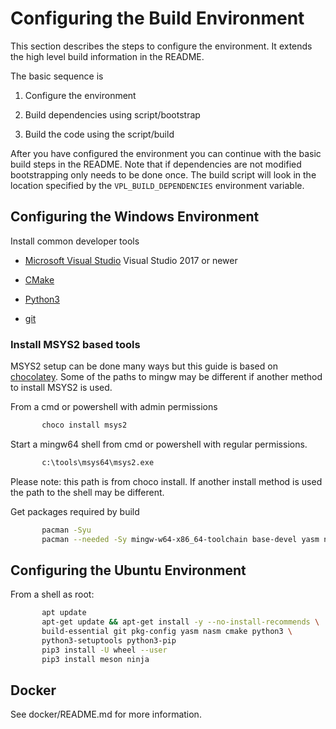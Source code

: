 # Configuring the Build Environment

This section describes the steps to configure the environment. It extends the
high level build information in the README.

The basic sequence is

1. Configure the environment

2. Build dependencies using script/bootstrap

3. Build the code using the script/build 

After you have configured the environment you can continue with the basic build
steps in the README. Note that if dependencies are not modified bootstrapping
only needs to be done once. The build script will look in the location specified
by the `VPL_BUILD_DEPENDENCIES` environment variable.


## Configuring the Windows Environment

Install common developer tools

* [Microsoft Visual Studio](https://visualstudio.microsoft.com/) Visual Studio 2017 or newer

* [CMake](https://cmake.org/) 

* [Python3](https://www.python.org/)

* [git](https://git-scm.com/)


### Install MSYS2 based tools

MSYS2 setup can be done many ways but this guide is based on 
[chocolatey](http://chocolatey.org). Some of the paths to mingw may be
different if another method to install MSYS2 is used.

From a cmd or powershell with admin permissions

```bash
       choco install msys2
```

Start a mingw64 shell from cmd or powershell with regular permissions.  

```bash
       c:\tools\msys64\msys2.exe
```

Please note: this path is from choco install.  If another install method is used
the path to the shell may be different.

Get packages required by build

```bash
       pacman -Syu
       pacman --needed -Sy mingw-w64-x86_64-toolchain base-devel yasm nasm mingw-w64-x86_64-cmake git python-pip mingw-w64-x86_64-meson mingw-w64-x86_64-ninja
```

## Configuring the Ubuntu Environment

From a shell as root:

```bash
       apt update
       apt-get update && apt-get install -y --no-install-recommends \
       build-essential git pkg-config yasm nasm cmake python3 \
       python3-setuptools python3-pip
       pip3 install -U wheel --user 
       pip3 install meson ninja
```


## Docker

See docker/README.md for more information.